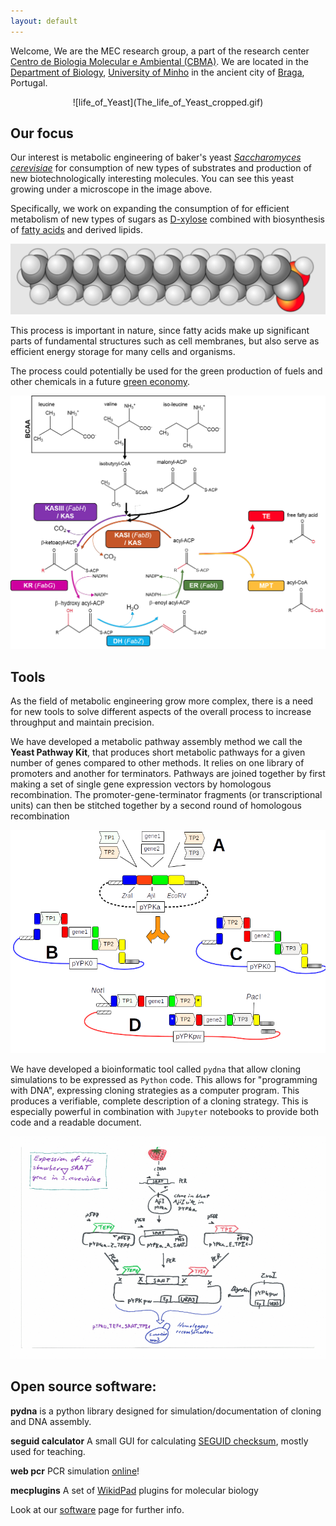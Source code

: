 ```yaml
---
layout: default
---
```


Welcome, We are the MEC research group,
a part of the research center
[Centro de Biologia Molecular e Ambiental (CBMA)](https://www.google.pt/url?sa=t&rct=j&q=&esrc=s&source=web&cd=1&cad=rja&uact=8&ved=0ahUKEwjhgeWevKLLAhUIQBoKHQfcDcAQFggbMAA&url=http%3A%2F%2Fcbma.bio.uminho.pt%2F&usg=AFQjCNERIO6tvOxPHIgk4DaE4Y5LivlEXQ&sig2=8-94NSGguCRjdxnoOm0cYQ&bvm=bv.115339255,d.ZWU).
We are located in the [Department of Biology](https://goo.gl/maps/JyphLrwBYejffwTx5),
[University of Minho](https://www.uminho.pt/EN) in the ancient city of
[Braga](https://en.wikipedia.org/wiki/Braga),
Portugal.

<center>
    ![life_of_Yeast](The_life_of_Yeast_cropped.gif)
</center>



## Our focus

Our interest is metabolic engineering of baker's yeast
[*Saccharomyces cerevisiae*](https://en.wikipedia.org/wiki/Saccharomyces_cerevisiae)
for consumption of new types of substrates and production of new biotechnologically interesting molecules. You can see this yeast growing under a microscope in the image above.


Specifically, we work on expanding the consumption of for efficient metabolism of new types of sugars as
[D-xylose](https://en.wikipedia.org/wiki/Xylose) combined with biosynthesis of
[fatty acids](https://en.wikipedia.org/wiki/Fatty_acid) and derived lipids.


![fa](fa.png)


This process is important in nature, since fatty acids make up significant parts of fundamental structures such as cell membranes, but also serve as efficient energy storage for many cells and organisms.


The process could potentially be used for the green production of fuels
and other chemicals in a future [green economy](https://en.wikipedia.org/wiki/Green_economy).


![fas](fas.png)



## Tools


As the field of metabolic engineering grow more complex, there is a need for new tools to solve
different aspects of the overall process to increase throughput and maintain precision.


We have developed a metabolic pathway assembly method we call the **Yeast Pathway Kit**, that produces short
metabolic pathways for a given number of genes compared to other methods. It relies on one library of promoters
and another for terminators. Pathways are joined together by first making a set of single gene expression vectors by
homologous recombination. The promoter-gene-terminator fragments (or transcriptional units) can then be stitched together by a second round of homologous recombination


![ypk](yeast_pathway_kit_figure.png)



We have developed a bioinformatic tool called `pydna` that allow cloning simulations to be expressed as `Python` code. This allows for "programming with DNA", expressing cloning strategies as a computer program. This produces a verifiable, complete description of a cloning strategy. This is especially powerful in combination with `Jupyter` notebooks to provide both code and a readable document.

![pydna](saat_cloning_animation.gif)



## Open source software:

**pydna** is a python library designed for simulation/documentation of cloning and DNA assembly.

**seguid calculator** A small GUI for calculating [SEGUID checksum](https://www.nature.com/articles/npre.2007.278.1), mostly used for teaching.

**web pcr** PCR simulation [online](http://webpcr.appspot.com)!

**mecplugins** A set of [WikidPad](http://wikidpad.sourceforge.net/) plugins for molecular biology

Look at our [software](software.html) page for further info.

